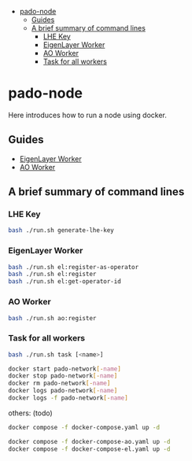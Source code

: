 
- [pado-node](#pado-node)
  - [Guides](#guides)
  - [A brief summary of command lines](#a-brief-summary-of-command-lines)
    - [LHE Key](#lhe-key)
    - [EigenLayer Worker](#eigenlayer-worker)
    - [AO Worker](#ao-worker)
    - [Task for all workers](#task-for-all-workers)


# pado-node

Here introduces how to run a node using docker.


## Guides

- [EigenLayer Worker](./README-EigenLayerWorker.md)
- [AO Worker](./README-AOWorker.md)



## A brief summary of command lines

### LHE Key

```sh
bash ./run.sh generate-lhe-key
```

### EigenLayer Worker

```sh
bash ./run.sh el:register-as-operator
bash ./run.sh el:register
bash ./run.sh el:get-operator-id
```

### AO Worker

```sh
bash ./run.sh ao:register
```

### Task for all workers

```sh
bash ./run.sh task [<name>]
```


```sh
docker start pado-network[-name]
docker stop pado-network[-name]
docker rm pado-network[-name]
docker logs pado-network[-name]
docker logs -f pado-network[-name]
```


others: (todo)

```sh
docker compose -f docker-compose.yaml up -d
```

```sh
docker compose -f docker-compose-ao.yaml up -d
docker compose -f docker-compose-el.yaml up -d
```


